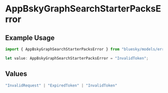 # AppBskyGraphSearchStarterPacksError

## Example Usage

```typescript
import { AppBskyGraphSearchStarterPacksError } from "bluesky/models/errors";

let value: AppBskyGraphSearchStarterPacksError = "InvalidToken";
```

## Values

```typescript
"InvalidRequest" | "ExpiredToken" | "InvalidToken"
```